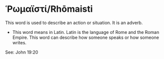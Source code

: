 # Ῥωμαϊστί/Rhōmaisti
This word is used to describe an action or situation. It is an adverb.
* This word means in Latin. Latin is the language of Rome and the Roman Empire. This word can describe how someone speaks or how someone writes.

See: John 19:20
